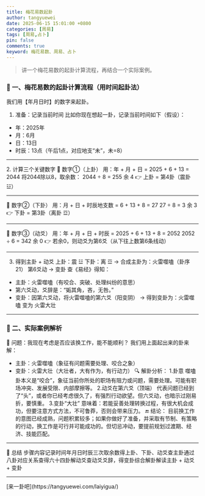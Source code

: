 ```yaml
---
title: 梅花易数起卦
author: tangyuewei
date: 2025-06-15 15:01:00 +0800
categories: [周易]
tags: [周易,占卜]
pin: false
comments: true
keyword: 梅花易数、周易、占卜
---
```


> 讲一个梅花易数的起卦计算流程，再结合一个实际案例。

### 🌟 一、梅花易数的起卦计算流程（用时间起卦法）
我们用【年月日时】的数字来起卦。
1. 准备：记录当前时间
   比如你现在想起一卦，记录当前时间如下（假设）：
- 年：2025年
- 月：6月
- 日：13日
- 时辰：13点（午后1点，对应地支“未”，未=8）

<hr/>
2. 计算三个关键数字
   🔹 数字①（上卦）
   用：年 + 月 + 日
   = 2025 + 6 + 13 = 2044
   将2044除以8，取余数：
   2044 ÷ 8 = 255 余 4
   👉 上卦 = 第4卦（震卦 ☳）
<hr/>
🔹 数字②（下卦）
用：月 + 日 + 时辰地支数
= 6 + 13 + 8 = 27
27 ÷ 8 = 3 余 3
👉 下卦 = 第3卦（离卦 ☲）

<hr/>

🔹 数字③（动爻）
用：年 + 月 + 日 + 时辰
= 2025 + 6 + 13 + 8 = 2052
2052 ÷ 6 = 342 余 0
👉 若余0，则动爻为第6爻（从下往上数第6条线动）

<hr/>

3. 得到主卦 + 动爻
   上卦：震 ☳
   下卦：离 ☲
   → 合成主卦为：火雷噬嗑（卦序21）
   第6爻动 → 变卦
   查《易经》得知：
- 主卦：火雷噬嗑（有咬合、突破、处理纠纷的意思）
- 第六爻动，爻辞是：“姤其角，吝，无咎。”
- 变卦：因第六爻动，将火雷噬嗑的第六爻（阳变阴）
  → 得到变卦为：火雷噬嗑 变为 火雷大壮

<hr/>

### 🧩 二、实际案例解析
🌟 问题：我现在考虑是否应该换工作，能不能顺利？
我们用上面起出来的卦来解：
- 主卦：火雷噬嗑（象征有问题需要处理、咬合之象）
- 变卦：火雷大壮（大壮者，大有作为，有行动力）
  🔍 解卦分析：
  1.卦意
  噬嗑卦本义是“咬合”，象征当前你所处的职场有阻力或问题，需要处理。可能有职场冲突、发展受限、内部摩擦等。
  2.动爻在第六爻（顶端）
  代表问题已经到了“头”，或者你已经考虑很久了，有强烈行动欲望。但六爻动，也暗示过刚易折，要慎重。
  3.变卦“大壮”
  意味着：若能妥善处理转换过程，有很大机会成功，但要注意方式方法，不可鲁莽，否则会带来压力。
  🔚 结论：
  目前换工作的意图已经成熟，问题积累较多；如果你做好了准备，并采取有节制、有策略的行动，换工作是可行并可能成功的。但切忌冲动，要提前规划过渡期、经济、技能匹配。

<hr/>

📝 总结
步骤内容记录时间年月日时辰三次取余数得上卦、下卦、动爻查主卦通过八卦对应关系查得六十四卦解动爻查动爻爻辞，得变卦综合解卦解读主卦 + 动爻 + 变卦

<hr/>
[来一卦吧](https://tangyuewei.com/laiyigua/)
